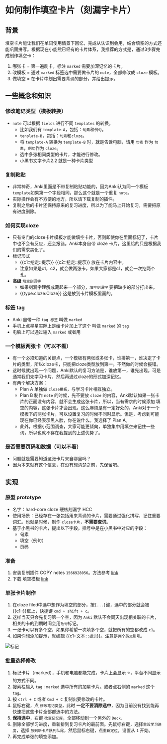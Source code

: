 # 如何制作填空卡片（刻漏字卡片）
## 背景
填空卡片能让我们在单词使用情景下回忆，完成从认识到会用，结合填空的方式还能巩固拼写。根据现在小能熊已经有的卡片体系，我推荐的方式是，通过3步骤完成制作填空卡：
1. 哪张卡 = 第一遍刷卡，标注 `marked` 需要加深记忆的卡片。
2. 改模板 = 通过 `marked` 标签选中需要做卡片的 `note`，全部修改成 `cloze` 模板。
3. 做填空 = 在卡片中划出需要背诵的部分，并给出提示。

## 一些概念和知识
### 修改笔记类型（模板转换）
* `note` 可以根据 `fields` 进行不同 `templates` 的转换。 
    * 比如我们有 `template-A`，包括：`句素`和`例句`。
    * `tenplate-B`，包括：`句素`和`cloze`。
    * 将 `template-A` 转换为 `template-B` 时，就是告诉电脑，请用 `句素` 作为 `句素`，`例句`作为 `cloze`。
    * 选中多张相同类型的卡片，才能进行修改。
    * 小黑书文字卡片2.2 就是一种卡片类型

### 复制粘贴
* 非常神奇，Anki里面是不带复制粘贴功能的，因为Anki认为同一个模板 `template`如果第一个字段相同，那么这个就是一个重复 `note`。
* 实际操作会有不方便的地方，所以请下载复制的插件。
* 复制之后的卡片还保持原来的复习进度，所以为了能马上开始复习，需要把原有进度删除。

### 如何实现cloze
* 只有专门的cloze卡片模板才能做填空卡片，否则即使你在里面标记了，卡片中也不会有反应，还会报错。Anki本身自带 cloze 卡片，这里给的只是根据我们的需求美化了。
* 标记形式 
   * {{c1::挖走::提示}} {{c2::挖走::提示}} 放在卡片内容中。
   * 注意如果是c1，c2，就会做两张卡，如果大家都是c1，就会一次挖两个孔。
* **高级** `填空刻漏字`
   * 如果刻漏字理解成藏起来一个部分，`填空刻漏字` 要把缺少的部分打出来。
   * {{type:cloze:Cloze}} 这是放到卡片模板里面的。

### 标签 tag
* Anki 自带一种 `tag 标签` 叫做 `marked`
* 手机上点星星实际上是给卡片加上了这个 叫做 `marked` 的 `tag`
* 电脑上可以通过输入 `marked` 或者用 

### 一个模板两张卡（可以不看）
* 有一个必须知道的关键点，一个模板有两张或多张卡，谁排第一，谁决定了卡片的类型，所以cloze卡，只能把cloze类型放到第一。不然做的时候会报错。
* 这时候就出现一个问题，Anki默认的复习方法是，谁放第一，谁先出现。可是通常我们先学习卡片，然后再通过cloze的形式加深记忆。
* 有两个解决方案：
    * Plan A 单独做 `cloze模板`，与学习卡片相互独立。
    * Plan B 制作 `note` 的时候，先不要放 `cloze` 的内容，Anki默认如果一张卡片的正面没有内容，就不会生成这张卡片，所以，当有需求的时候添加 填空的内容，这张卡片才会出现。这么麻烦是有一定好处的，Anki对于一个模板下的两张卡片，可以设置复习的时候不同时显示。但是，考虑到可能现在你已经表示黑人脸，你在说什么。我选择了 Plan A。
    * 此外，根据小范围调查，大家可能更倾向，单独集中用填空来记住一些词，所以也就不存在我提到的上述优势了。
    
### 是否需要页码和数据（可以不看）
* 问题就是需要知道这张卡片来自哪里吗？
* 因为本来就有这个信息，在没有想清楚之前，先保留吧。


## 实现
### 原型 prototype
* 名字：hard-core cloze 硬核刻漏字 HCC
* 使用场景：已经存在一张包括用来背诵的卡片，需要通过强化拼写，记住重要词汇。也就是时候，制作 `cloze卡片`，**不需要查词**。
* 基于小黑书的卡片，提出以下字段，括号中是在小黑书中对应的字段：
    * 句素
    * 填空（例句）
    * 页码

### 准备
1. 安装复制插件 COPY notes `1566928056`。方法参考 [link](精简版.md)
2. 下载 填空模板 [link](../template/cloze-template.apkg)

### 单张卡片制作
1. 在cloze filed中选中想作为填空的部分，按`[...]`键，选中的部分就会被{{c1::}}框上，快捷键 `cmd + shift + c`。
4. 这样当天只会先复习第一个空，因为 `Anki` 默认不会同天出现相关联的卡片，相关的卡的到期时间会用`括号`标记。
4. 一张卡可以有多个空，如果你希望一次填多个空，就把所有的空都改成 `c1`。
5. 如果你想添加提示，就编辑 {{c1::文本`::提示`}}。注意是`两个英文引号`。
<img src="../pictures/marked-cloze.gif" alt ="标记" align = "middle"/>

### 批量选择修改
1. 标记卡片（marked），手机和电脑都能完成，卡片上会显示 ⭐️，平台不同显示的方式不同。
2. 搜索栏输入 `tag：marked` 选中所有的加星卡片。或者点右侧的 `marked` 这个 `tag`。
3. 按 `ctrl + C` 或者 `Cmd + C` 复制出要修改的卡片。
2. 鼠标右键，点 `修改笔记类型`，此时 **一定不要消除选中**，因为目前没有找到能再快速把这些卡片全部都选中的方法。
4. **保持选中**，右键 `改变记忆库`，全部移动到一个另外的 `Deck`.
5. 删除全部学习进度，重新排到复习卡片的最前面。先鼠标右键，选择`重设学习进度`，选择 `放到新卡片队列队尾`，然后鼠标右键，点`重新定位`，设置从 `1` 开始。
3. 再完成单张的填空添加。

